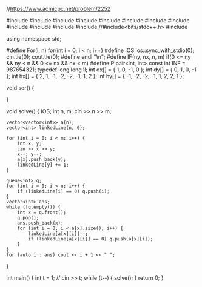 //https://www.acmicpc.net/problem/2252

#include <iostream> 
#include <vector>
#include <algorithm>
#include <string>
#include <queue>
#include <deque>
#include <tuple>
#include <list>
#include <set>
#include <cmath>
#include <stack>
#include <map>
//#include<bits/stdc++.h>
#include<cstdio>

using namespace std;

#define For(i, n) for(int i = 0; i < n; i++)
#define IOS  ios::sync_with_stdio(0); cin.tie(0); cout.tie(0);
#define endl  "\n";
#define IF(ny, nx, n, m) if(0 <= ny && ny < n && 0 <= nx && nx < m)
#define P pair<int, int> 
const int INF = 987654321;
typedef  long long ll;
int dx[] = { 1, 0, -1, 0 };
int dy[] = { 0, 1, 0, -1 };
int hx[] = { 2, 1, -1, -2, -2, -1, 1, 2 };
int hy[] = { -1, -2, -2, -1, 1, 2, 2, 1 };

void sor() {
    
}

void solve() {
    IOS;
    int n, m;
    cin >> n >> m;

    vector<vector<int>> a(n);
    vector<int> linkedLine(n, 0);

    for (int i = 0; i < m; i++) {
        int x, y;
        cin >> x >> y;
        x--; y--;
        a[x].push_back(y);
        linkedLine[y] += 1;
    }
    
    queue<int> q;
    for (int i = 0; i < n; i++) {
        if (linkedLine[i] == 0) q.push(i);
    }
    vector<int> ans;
    while (!q.empty()) {
        int x = q.front();
        q.pop();
        ans.push_back(x);
        for (int i = 0; i < a[x].size(); i++) {
            linkedLine[a[x][i]]--;
            if (linkedLine[a[x][i]] == 0) q.push(a[x][i]);
        }
    }
    for (auto i : ans) cout << i + 1 << " ";
}

int main() {
    int t = 1;
   // cin >> t;
    while (t--) {
        solve();
    }
    return 0;
}